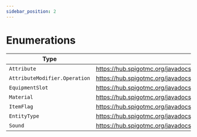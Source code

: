 ```yaml
---
sidebar_position: 2
---
```


# Enumerations

| Type | Values |
| --- | --- |
| `Attribute` | https://hub.spigotmc.org/javadocs/spigot/org/bukkit/attribute/Attribute.html |
| `AttributeModifier.Operation` | https://hub.spigotmc.org/javadocs/spigot/org/bukkit/attribute/AttributeModifier.Operation.html |
| `EquipmentSlot` | https://hub.spigotmc.org/javadocs/spigot/org/bukkit/inventory/EquipmentSlot.html |
| `Material` | https://hub.spigotmc.org/javadocs/bukkit/org/bukkit/Material.html |
| `ItemFlag` | https://hub.spigotmc.org/javadocs/bukkit/org/bukkit/inventory/ItemFlag.html |
| `EntityType` | https://hub.spigotmc.org/javadocs/bukkit/org/bukkit/entity/EntityType.html |
| `Sound` | https://hub.spigotmc.org/javadocs/bukkit/org/bukkit/Sound.html |
